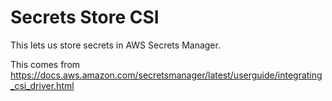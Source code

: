# Secrets Store CSI

This lets us store secrets in AWS Secrets Manager.

This comes from https://docs.aws.amazon.com/secretsmanager/latest/userguide/integrating_csi_driver.html
